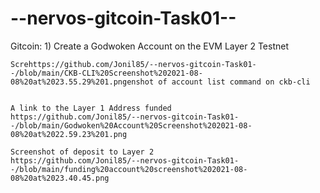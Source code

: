 # --nervos-gitcoin-Task01--
Gitcoin: 1) Create a Godwoken Account on the EVM Layer 2 Testnet

    Screhttps://github.com/Jonil85/--nervos-gitcoin-Task01--/blob/main/CKB-CLI%20Screenshot%202021-08-08%20at%2023.55.29%201.pngenshot of account list command on ckb-cli
    
    
    A link to the Layer 1 Address funded
    https://github.com/Jonil85/--nervos-gitcoin-Task01--/blob/main/Godwoken%20Account%20Screenshot%202021-08-08%20at%2022.59.23%201.png
    
    Screenshot of deposit to Layer 2
    https://github.com/Jonil85/--nervos-gitcoin-Task01--/blob/main/funding%20account%20screenshot%202021-08-08%20at%2023.40.45.png

